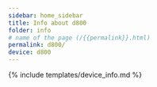 ```yaml
---
sidebar: home_sidebar
title: Info about d800
folder: info
# name of the page (/{{permalink}}.html)
permalink: d800/
device: d800
---
```

{% include templates/device_info.md %}
